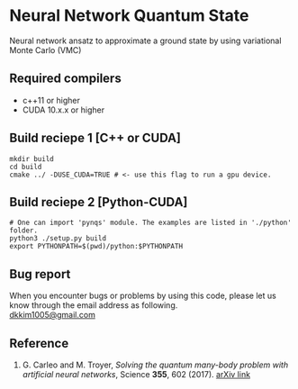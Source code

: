 # Neural Network Quantum State
Neural network ansatz to approximate a ground state by using variational Monte Carlo (VMC)

## Required compilers
+ c++11 or higher
+ CUDA 10.x.x or higher


Build reciepe 1 [C++ or CUDA]
--------------
    mkdir build
    cd build
    cmake ../ -DUSE_CUDA=TRUE # <- use this flag to run a gpu device.


Build reciepe 2 [Python-CUDA]
--------------
    # One can import 'pynqs' module. The examples are listed in './python' folder.
    python3 ./setup.py build
    export PYTHONPATH=$(pwd)/python:$PYTHONPATH

Bug report
--------------
When you encounter bugs or problems by using this code, please let us know through the email address as following. <br />
dkkim1005@gmail.com



Reference
--------------
1) G. Carleo and M. Troyer, *Solving the quantum many-body problem with artificial neural networks*, Science **355**, 602 (2017).
   [arXiv link](https://arxiv.org/abs/1606.02318?context=cond-mat)
